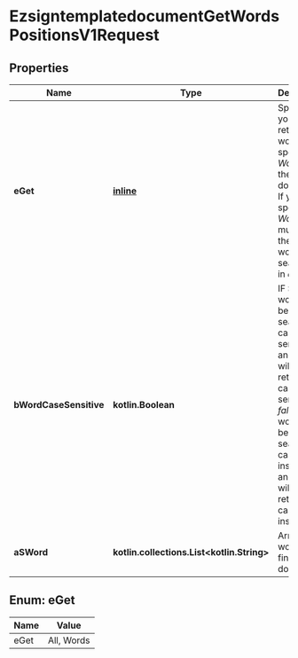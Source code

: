 
# EzsigntemplatedocumentGetWordsPositionsV1Request

## Properties
Name | Type | Description | Notes
------------ | ------------- | ------------- | -------------
**eGet** | [**inline**](#EGet) | Specify if you want to retrieve *All* words or specific *Words* from the document. If you specify *Words*, you must send the list of words to search for in *a_sWord*. | 
**bWordCaseSensitive** | **kotlin.Boolean** | IF *true*, words will be searched case-sensitive and results will be returned case-sensitive. IF *false*, words will be searched case-insensitive and results will be returned case-insensitive. | 
**aSWord** | **kotlin.collections.List&lt;kotlin.String&gt;** | Array of words to find in the document |  [optional]


<a id="EGet"></a>
## Enum: eGet
Name | Value
---- | -----
eGet | All, Words



